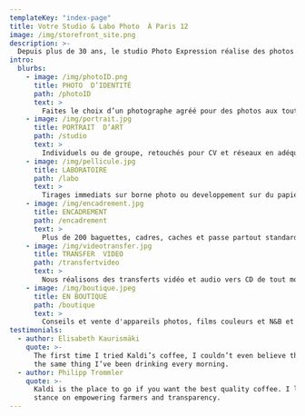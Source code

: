 ```yaml
---
templateKey: "index-page"
title: Votre Studio & Labo Photo  À Paris 12
image: /img/storefront_site.png
description: >-
  Depuis plus de 30 ans, le studio Photo Expression réalise des photos d'identité et des portraits pour les particuliers comme pour les professionnels. 
intro:
  blurbs:
    - image: /img/photoID.png
      title: PHOTO  D’IDENTITÉ
      path: /photoID
      text: >
        Faites le choix d’un photographe agréé pour des photos aux toutes normes, tous pays.
    - image: /img/portrait.jpg
      title: PORTRAIT  D’ART
      path: /studio
      text: >
        Individuels ou de groupe, retouchés pour CV et réseaux en adéquation avec votre profil.
    - image: /img/pellicule.jpg
      title: LABORATOIRE
      path: /labo
      text: >
        Tirages immediats sur borne photo ou developpement sur du papier photo argentique.
    - image: /img/encadrement.jpg
      title: ENCADREMENT
      path: /encadrement
      text: >
        Plus de 200 baguettes, cadres, caches et passe partout standards et sur-mesures.
    - image: /img/videotransfer.jpg
      title: TRANSFER  VIDEO
      path: /transfertvideo
      text: >
        Nous réalisons des transferts vidéo et audio vers CD de tout modèle de cassettes.
    - image: /img/boutique.jpeg
      title: EN BOUTIQUE
      path: /boutique
      text: >
        Conseils et vente d'appareils photos, films couleurs et N&B et des accessoires.
testimonials:
  - author: Elisabeth Kaurismäki
    quote: >-
      The first time I tried Kaldi’s coffee, I couldn’t even believe that was
      the same thing I’ve been drinking every morning.
  - author: Philipp Trommler
    quote: >-
      Kaldi is the place to go if you want the best quality coffee. I love their
      stance on empowering farmers and transparency.
---
```

